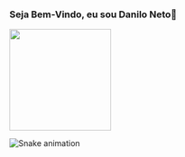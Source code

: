 ### Seja Bem-Vindo, eu sou Danilo Neto👋
<div>
  <img height="180em" src="https://github-readme-stats.vercel.app/api?username=cavazimneto&show_icons=true&theme=radical&include_all_commits=true&include_all_prs=true&count_private=true"/>
</div>

![Snake animation](https://github.com/cavazimneto/cavazimneto/blob/output/github-contribution-grid-snake.svg)
